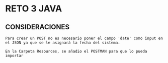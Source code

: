 # RETO 3 JAVA

## CONSIDERACIONES

`Para crear un POST no es necesario poner el campo 'date' como input en el JSON ya que se le asignará la fecha del sistema.`

`En la Carpeta Resources, se añadio el POSTMAN para que lo pueda importar`
